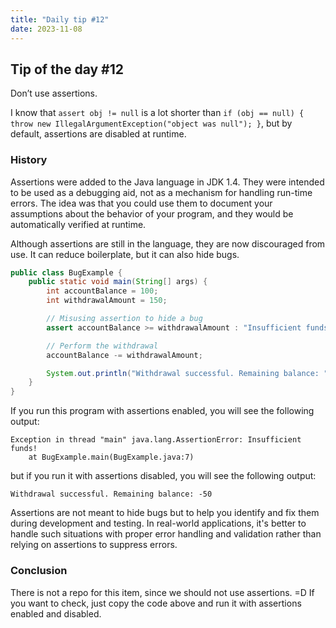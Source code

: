 ```yaml
---
title: "Daily tip #12"
date: 2023-11-08
---
```


## Tip of the day #12

Don’t use assertions.

I know that `assert obj != null` is a lot shorter than `if (obj == null) { throw new IllegalArgumentException("object was null"); }`,
but by default, assertions are disabled at runtime.


### History

Assertions were added to the Java language in JDK 1.4. 
They were intended to be used as a debugging aid, not as a mechanism for handling run-time errors.
The idea was that you could use them to document your assumptions about the behavior of your program,
and they would be automatically verified at runtime.

Although assertions are still in the language, they are now discouraged from use. It can reduce boilerplate, 
but it can also hide bugs.

````java
public class BugExample {
    public static void main(String[] args) {
        int accountBalance = 100;
        int withdrawalAmount = 150;

        // Misusing assertion to hide a bug
        assert accountBalance >= withdrawalAmount : "Insufficient funds!";

        // Perform the withdrawal
        accountBalance -= withdrawalAmount;

        System.out.println("Withdrawal successful. Remaining balance: " + accountBalance);
    }
}

````
If you run this program with assertions enabled, you will see the following output:

````
Exception in thread "main" java.lang.AssertionError: Insufficient funds!
    at BugExample.main(BugExample.java:7)
````
but if you run it with assertions disabled, you will see the following output:

````
Withdrawal successful. Remaining balance: -50
````
Assertions are not meant to hide bugs but to help you identify and fix them during development and testing. 
In real-world applications, it's better to handle such situations with proper error handling and validation rather 
than relying on assertions to suppress errors.

### Conclusion

There is not a repo for this item, since we should not use assertions. =D
If you want to check, just copy the code above and run it with assertions enabled and disabled.